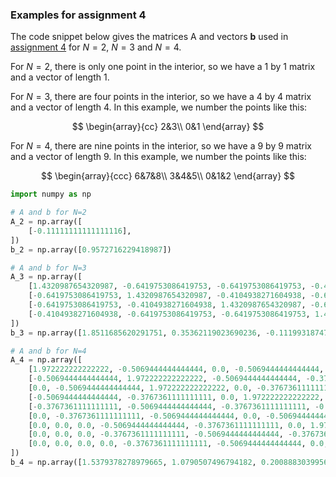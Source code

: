 ### Examples for assignment 4

The code snippet below gives the matrices $\mathrm{A}$ and vectors $\mathbf{b}$
used in [assignment 4](2022-assignment_4.md) for $N=2$, $N=3$ and $N=4$.

For $N=2$, there is only one point in the interior, so we have a 1 by 1 matrix and a vector
of length 1.

For $N=3$, there are four points in the interior, so we have a 4 by 4 matrix and a vector of
length 4. In this example, we number the points like this:

$$
\begin{array}{cc}
2&3\\
0&1
\end{array}
$$

For $N=4$, there are nine points in the interior, so we have a 9 by 9 matrix and a vector of
length 9. In this example, we number the points like this:

$$
\begin{array}{ccc}
6&7&8\\
3&4&5\\
0&1&2
\end{array}
$$

```python
import numpy as np

# A and b for N=2
A_2 = np.array([
    [-0.11111111111111116],
])
b_2 = np.array([0.9572716229418987])

# A and b for N=3
A_3 = np.array([
    [1.4320987654320987, -0.6419753086419753, -0.6419753086419753, -0.4104938271604938],
    [-0.6419753086419753, 1.4320987654320987, -0.4104938271604938, -0.6419753086419753],
    [-0.6419753086419753, -0.4104938271604938, 1.4320987654320987, -0.6419753086419753],
    [-0.4104938271604938, -0.6419753086419753, -0.6419753086419753, 1.4320987654320987],
])
b_3 = np.array([1.8511685620291751, 0.35362119023690236, -0.11199318747279745, -0.7294027563192129])

# A and b for N=4
A_4 = np.array([
    [1.972222222222222, -0.5069444444444444, 0.0, -0.5069444444444444, -0.3767361111111111, 0.0, 0.0, 0.0, 0.0],
    [-0.5069444444444444, 1.972222222222222, -0.5069444444444444, -0.3767361111111111, -0.5069444444444444, -0.3767361111111111, 0.0, 0.0, 0.0],
    [0.0, -0.5069444444444444, 1.972222222222222, 0.0, -0.3767361111111111, -0.5069444444444444, 0.0, 0.0, 0.0],
    [-0.5069444444444444, -0.3767361111111111, 0.0, 1.972222222222222, -0.5069444444444444, 0.0, -0.5069444444444444, -0.3767361111111111, 0.0],
    [-0.3767361111111111, -0.5069444444444444, -0.3767361111111111, -0.5069444444444444, 1.972222222222222, -0.5069444444444444, -0.3767361111111111, -0.5069444444444444, -0.3767361111111111],
    [0.0, -0.3767361111111111, -0.5069444444444444, 0.0, -0.5069444444444444, 1.972222222222222, 0.0, -0.3767361111111111, -0.5069444444444444],
    [0.0, 0.0, 0.0, -0.5069444444444444, -0.3767361111111111, 0.0, 1.972222222222222, -0.5069444444444444, 0.0],
    [0.0, 0.0, 0.0, -0.3767361111111111, -0.5069444444444444, -0.3767361111111111, -0.5069444444444444, 1.972222222222222, -0.5069444444444444],
    [0.0, 0.0, 0.0, 0.0, -0.3767361111111111, -0.5069444444444444, 0.0, -0.5069444444444444, 1.972222222222222],
])
b_4 = np.array([1.5379378278979665, 1.0790507496794182, 0.2008883039956742, 0.8752991653883848, 0.0, -0.744721775963459, -0.489186055009437, -0.6150215279981908, -0.3640858211750056])
```
